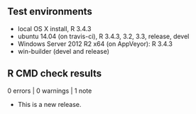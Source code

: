 ## Test environments
* local OS X install, R 3.4.3
* ubuntu 14.04 (on travis-ci), R 3.4.3, 3.2, 3.3, release, devel
* Windows Server 2012 R2 x64 (on AppVeyor): R 3.4.3
* win-builder (devel and release)

## R CMD check results

0 errors | 0 warnings | 1 note

* This is a new release.
